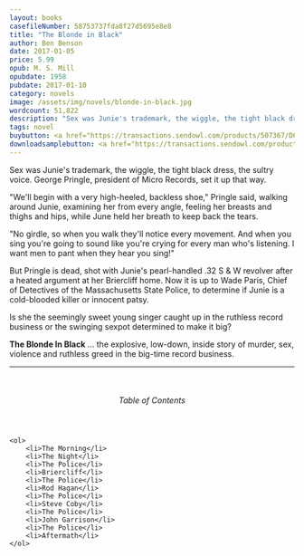 ```yaml
---
layout: books
casefileNumber: 58753737fda8f27d5695e8e8
title: "The Blonde in Black"
author: Ben Benson
date: 2017-01-05
price: 5.99
opub: M. S. Mill
opubdate: 1958
pubdate: 2017-01-10
category: novels
image: /assets/img/novels/blonde-in-black.jpg
wordcount: 51,822
description: "Sex was Junie's trademark, the wiggle, the tight black dress, the sultry voice. But now George Pringle, president of Micro Records, is dead &hellip; did Junie hit a sour note and kill the man who made her singing career?"
tags: novel
buybutton: <a href="https://transactions.sendowl.com/products/507367/D6DBDEC0/add_to_cart" rel="nofollow" class="add-to-cart">Add to Cart</a><script type="text/javascript" src="https://transactions.sendowl.com/assets/sendowl.js" ></script>
downloadsamplebutton: <a href="https://transactions.sendowl.com/products/507934/90834312/add_to_cart" rel="nofollow" class="add-to-cart">Get Sample</a><script type="text/javascript" src="https://transactions.sendowl.com/assets/sendowl.js" ></script>
---
```


Sex was Junie's trademark, the wiggle, the tight black dress, the sultry voice. George Pringle, president of Micro Records, set it up that way.

"We'll begin with a very high-heeled, backless shoe," Pringle said, walking around Junie, examining her from every angle, feeling her breasts and thighs and hips, while June held her breath to keep back the tears.

"No girdle, so when you walk they'll notice every movement. And when you sing you're going to sound like you're crying for every man who's listening. I want men to pant when they hear you sing!\"

But Pringle is dead, shot with Junie's pearl-handled .32 S & W revolver after a heated argument at her Briercliff home. Now it is up to Wade Paris, Chief of Detectives of the Massachusetts State Police, to determine if Junie is a cold-blooded killer or innocent patsy.

Is she the seemingly sweet young singer caught up in the ruthless record business or the swinging sexpot determined to make it big?

**The Blonde In Black** ... the explosive, low-down, inside story of murder, sex, violence and ruthless greed in the big-time record business.

<hr>
<br>

<div class="toc">
	<header>
		<h6>Table of Contents</h6>
	</header>

	<ol>
		<li>The Morning</li>
		<li>The Night</li>
		<li>The Police</li>
		<li>Briercliff</li>
		<li>The Police</li>
		<li>Rod Hagan</li>
		<li>The Police</li>
		<li>Steve Coby</li>
		<li>The Police</li>
		<li>John Garrison</li>
		<li>The Police</li>
		<li>Aftermath</li>
	</ol>
</div>
